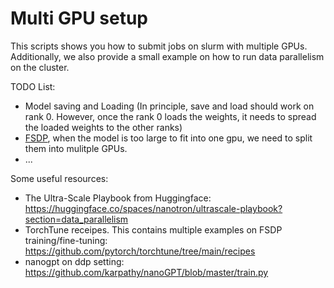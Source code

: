 # Multi GPU setup

This scripts shows you how to submit jobs on slurm with multiple GPUs. Additionally, we also provide a small example on how to run data parallelism on the cluster.

TODO List:
* Model saving and Loading (In principle, save and load should work on rank 0. However, once the rank 0 loads the weights, it needs to spread the loaded weights to the other ranks)
* [FSDP](https://pytorch.org/tutorials/intermediate/FSDP_tutorial.html), when the model is too large to fit into one gpu, we need to split them into mulitple GPUs. 
* ...

Some useful resources:
* The Ultra-Scale Playbook from Huggingface: https://huggingface.co/spaces/nanotron/ultrascale-playbook?section=data_parallelism
* TorchTune receipes. This contains multiple examples on FSDP training/fine-tuning: https://github.com/pytorch/torchtune/tree/main/recipes
* nanogpt on ddp setting: https://github.com/karpathy/nanoGPT/blob/master/train.py
